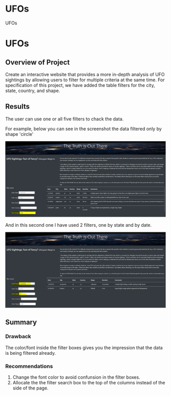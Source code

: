 # UFOs
UFOs
# UFOs

## Overview of Project
Create an interactive website that  provides a more in-depth analysis of UFO sightings by allowing users to filter for multiple criteria at the same time. 
For specification of this project, we have added the table filters for the city, state, country, and shape.

## Results

The user can use one or all five filters to chack the data. 

For example, below you can see in the screenshot the data filtered only by shape 'circle'

![sample1](https://github.com/amandabr88/UFOs/blob/main/static/images/sample1.PNG)

And in this second one I have used 2 filters, one by state and by date.

![sample2](https://github.com/amandabr88/UFOs/blob/main/static/images/sample2.PNG)


## Summary

### Drawback
The color/font inside the filter boxes gives you the impression that the data is being filtered already.


### Recommendations

1. Change the font color to avoid confunsion in the filter boxes.
2. Allocate the the filter search box to the top of the columns instead of the side of the page.
